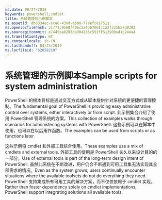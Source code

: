 ```yaml
---
ms.date: 08/27/2018
keywords: powershell,cmdlet
title: 系统管理的示例脚本
ms.assetid: db6334ec-ace6-436d-ab88-77aefc817511
ms.openlocfilehash: 3c771c9568f40ec3a4bb7061c122f33bba7d0382
ms.sourcegitcommit: e7445ba8203da304286c591ff513900ad1c244a4
ms.translationtype: HT
ms.contentlocale: zh-CN
ms.lasthandoff: 04/23/2019
ms.locfileid: "62058210"
---
```

# <a name="sample-scripts-for-system-administration"></a><span data-ttu-id="f44e4-103">系统管理的示例脚本</span><span class="sxs-lookup"><span data-stu-id="f44e4-103">Sample scripts for system administration</span></span>

<span data-ttu-id="f44e4-104">PowerShell 的根本目标是通过交互方式或从脚本提供针对系统的更便捷的管理控制。</span><span class="sxs-lookup"><span data-stu-id="f44e4-104">The fundamental goal of PowerShell is providing easy administrative control over systems, either interactively or from script.</span></span> <span data-ttu-id="f44e4-105">此示例集合介绍了使用 PowerShell 管理系统的方案。</span><span class="sxs-lookup"><span data-stu-id="f44e4-105">This collection of examples walks through scenarios for administering systems with PowerShell.</span></span> <span data-ttu-id="f44e4-106">这些示例可以在脚本中使用，也可以在以后用作函数。</span><span class="sxs-lookup"><span data-stu-id="f44e4-106">The examples can be used from scripts or as functions later.</span></span>

<span data-ttu-id="f44e4-107">这些示例将 cmdlet 和外部工具结合使用。</span><span class="sxs-lookup"><span data-stu-id="f44e4-107">These examples use a mix of cmdlets and external tools.</span></span> <span data-ttu-id="f44e4-108">外部工具的使用是 PowerShell 长久以来设计目的的一部分。</span><span class="sxs-lookup"><span data-stu-id="f44e4-108">Use of external tools is part of the long-term design intent of PowerShell.</span></span> <span data-ttu-id="f44e4-109">虽然此系统在不断改进，用户仍会不断遇到可用工具集无法实现其全部需求的情况。</span><span class="sxs-lookup"><span data-stu-id="f44e4-109">Even as the system grows, users continually encounter situations where the available toolsets do not do everything they need.</span></span> <span data-ttu-id="f44e4-110">PowerShell 支持集成所有可用工具的解决方案，而不仅仅依赖于 cmdlet 实现。</span><span class="sxs-lookup"><span data-stu-id="f44e4-110">Rather than foster dependency solely on cmdlet implementations, PowerShell support integrating solutions all available tools.</span></span>